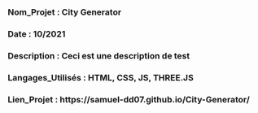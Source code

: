 <h3>Nom_Projet : City Generator</h3>
<h3>Date : 10/2021</h3>
<h3>Description : Ceci est une description de test</h3>
<h3>Langages_Utilisés : HTML, CSS, JS, THREE.JS</h3>
<h3>Lien_Projet : https://samuel-dd07.github.io/City-Generator/</h3>
